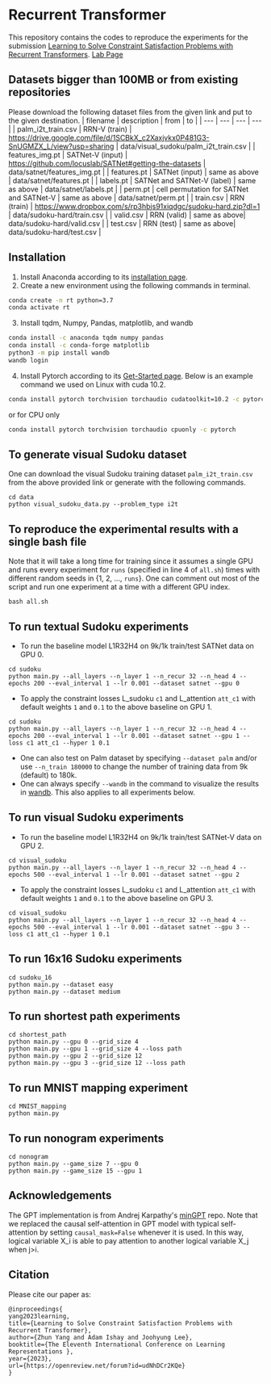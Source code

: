 # Recurrent Transformer
This repository contains the codes to reproduce the experiments for the submission [Learning to Solve Constraint Satisfaction Problems with Recurrent Transformers](https://openreview.net/pdf?id=udNhDCr2KQe).
[Lab Page](https://azreasoners.github.io/ARG-webpage/)

## Datasets bigger than 100MB or from existing repositories
Please download the following dataset files from the given link and put to the given destination.
| filename | description | from | to |
| --- | --- | --- | --- |
| palm_i2t_train.csv | RRN-V (train) | https://drive.google.com/file/d/1SCBkX_c2Xaxjvkx0P481G3-SnUGMZX_L/view?usp=sharing | data/visual_sudoku/palm_i2t_train.csv |
| features_img.pt | SATNet-V (input) | https://github.com/locuslab/SATNet#getting-the-datasets | data/satnet/features_img.pt |
| features.pt | SATNet (input) | same as above | data/satnet/features.pt |
| labels.pt | SATNet and SATNet-V (label) | same as above | data/satnet/labels.pt |
| perm.pt | cell permutation for SATNet and SATNet-V | same as above | data/satnet/perm.pt |
| train.csv | RRN (train) | https://www.dropbox.com/s/rp3hbjs91xiqdgc/sudoku-hard.zip?dl=1 | data/sudoku-hard/train.csv |
| valid.csv | RRN (valid) | same as above| data/sudoku-hard/valid.csv |
| test.csv | RRN (test) | same as above| data/sudoku-hard/test.csv |

## Installation
1. Install Anaconda according to its [installation page](https://docs.conda.io/projects/conda/en/latest/user-guide/install/index.html).
2. Create a new environment using the following commands in terminal.
```bash
conda create -n rt python=3.7
conda activate rt
```
3. Install tqdm, Numpy, Pandas, matplotlib, and wandb
```bash
conda install -c anaconda tqdm numpy pandas
conda install -c conda-forge matplotlib
python3 -m pip install wandb
wandb login
```
4. Install Pytorch according to its [Get-Started page](https://pytorch.org/get-started/locally/). Below is an example command we used on Linux with cuda 10.2.
```bash
conda install pytorch torchvision torchaudio cudatoolkit=10.2 -c pytorch
```
or for CPU only
```bash
conda install pytorch torchvision torchaudio cpuonly -c pytorch
```

## To generate visual Sudoku dataset
One can download the visual Sudoku training dataset `palm_i2t_train.csv` from the above provided link or generate with the following commands.
```
cd data
python visual_sudoku_data.py --problem_type i2t
```

## To reproduce the experimental results with a single bash file
Note that it will take a long time for training since it assumes a single GPU and runs every experiment for `runs` (specified in line 4 of `all.sh`) times with different random seeds in {1, 2, ..., `runs`}. One can comment out most of the script and run one experiment at a time with a different GPU index.
```
bash all.sh
```

## To run textual Sudoku experiments
- To run the baseline model L1R32H4 on 9k/1k train/test SATNet data on GPU 0.
```
cd sudoku
python main.py --all_layers --n_layer 1 --n_recur 32 --n_head 4 --epochs 200 --eval_interval 1 --lr 0.001 --dataset satnet --gpu 0
```
- To apply the constraint losses L_sudoku `c1` and L_attention `att_c1` with default weights `1` and  `0.1` to the above baseline on GPU 1.
```
cd sudoku
python main.py --all_layers --n_layer 1 --n_recur 32 --n_head 4 --epochs 200 --eval_interval 1 --lr 0.001 --dataset satnet --gpu 1 --loss c1 att_c1 --hyper 1 0.1
```
- One can also test on Palm dataset by specifying `--dataset palm` and/or use `--n_train 180000` to change the number of training data from 9k (default) to 180k.
- One can always specify `--wandb` in the command to visualize the results in [wandb](https://wandb.ai/). This also applies to all experiments below.

## To run visual Sudoku experiments
- To run the baseline model L1R32H4 on 9k/1k train/test SATNet-V data on GPU 2.
```
cd visual_sudoku
python main.py --all_layers --n_layer 1 --n_recur 32 --n_head 4 --epochs 500 --eval_interval 1 --lr 0.001 --dataset satnet --gpu 2
```
- To apply the constraint losses L_sudoku `c1` and L_attention `att_c1` with default weights `1` and  `0.1` to the above baseline on GPU 3.
```
cd visual_sudoku
python main.py --all_layers --n_layer 1 --n_recur 32 --n_head 4 --epochs 500 --eval_interval 1 --lr 0.001 --dataset satnet --gpu 3 --loss c1 att_c1 --hyper 1 0.1
```

## To run 16x16 Sudoku experiments
```
cd sudoku_16
python main.py --dataset easy
python main.py --dataset medium
```

## To run shortest path experiments
```
cd shortest_path
python main.py --gpu 0 --grid_size 4
python main.py --gpu 1 --grid_size 4 --loss path
python main.py --gpu 2 --grid_size 12
python main.py --gpu 3 --grid_size 12 --loss path
```

## To run MNIST mapping experiment

```
cd MNIST_mapping
python main.py
```

## To run nonogram experiments
```
cd nonogram
python main.py --game_size 7 --gpu 0
python main.py --game_size 15 --gpu 1
```



## Acknowledgements
The GPT implementation is from Andrej Karpathy's [minGPT](https://github.com/karpathy/minGPT) repo. Note that we replaced the causal self-attention in GPT model with typical self-attention by setting `causal_mask=False` whenever it is used. In this way, logical variable X_i is able to pay attention to another logical variable X_j when j>i.


## Citation
Please cite our paper as:
```
@inproceedings{
yang2023learning,
title={Learning to Solve Constraint Satisfaction Problems with Recurrent Transformer},
author={Zhun Yang and Adam Ishay and Joohyung Lee},
booktitle={The Eleventh International Conference on Learning Representations },
year={2023},
url={https://openreview.net/forum?id=udNhDCr2KQe}
}



